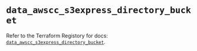 # `data_awscc_s3express_directory_bucket`

Refer to the Terraform Registory for docs: [`data_awscc_s3express_directory_bucket`](https://registry.terraform.io/providers/hashicorp/awscc/0.70.0/docs/data-sources/s3express_directory_bucket).
